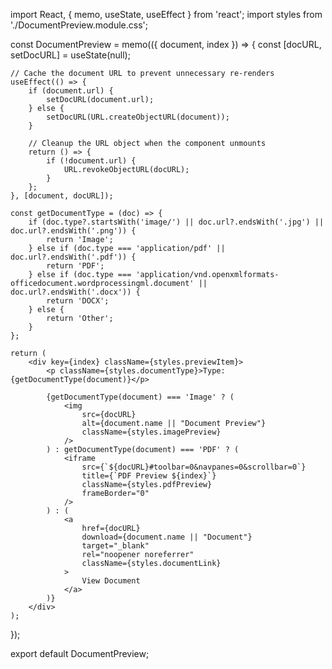 import React, { memo, useState, useEffect } from 'react';
import styles from './DocumentPreview.module.css';

const DocumentPreview = memo(({ document, index }) => {
    const [docURL, setDocURL] = useState(null);

    // Cache the document URL to prevent unnecessary re-renders
    useEffect(() => {
        if (document.url) {
            setDocURL(document.url);
        } else {
            setDocURL(URL.createObjectURL(document));
        }
        
        // Cleanup the URL object when the component unmounts
        return () => {
            if (!document.url) {
                URL.revokeObjectURL(docURL);
            }
        };
    }, [document, docURL]);

    const getDocumentType = (doc) => {
        if (doc.type?.startsWith('image/') || doc.url?.endsWith('.jpg') || doc.url?.endsWith('.png')) {
            return 'Image';
        } else if (doc.type === 'application/pdf' || doc.url?.endsWith('.pdf')) {
            return 'PDF';
        } else if (doc.type === 'application/vnd.openxmlformats-officedocument.wordprocessingml.document' || doc.url?.endsWith('.docx')) {
            return 'DOCX';
        } else {
            return 'Other';
        }
    };

    return (
        <div key={index} className={styles.previewItem}>
            <p className={styles.documentType}>Type: {getDocumentType(document)}</p>
            
            {getDocumentType(document) === 'Image' ? (
                <img
                    src={docURL}
                    alt={document.name || "Document Preview"}
                    className={styles.imagePreview}
                />
            ) : getDocumentType(document) === 'PDF' ? (
                <iframe
                    src={`${docURL}#toolbar=0&navpanes=0&scrollbar=0`}
                    title={`PDF Preview ${index}`}
                    className={styles.pdfPreview}
                    frameBorder="0"
                />
            ) : (
                <a
                    href={docURL}
                    download={document.name || "Document"}
                    target="_blank"
                    rel="noopener noreferrer"
                    className={styles.documentLink}
                >
                    View Document
                </a>
            )}
        </div>
    );
});

export default DocumentPreview;
